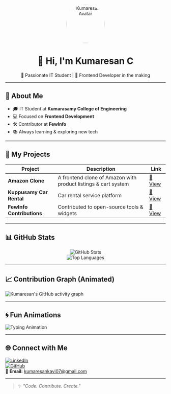 <!-- Banner -->
<div align="center">
  <img src="https://avatars.githubusercontent.com/u/157216053?v=4" width="120" style="border-radius: 50%;" alt="Kumaresan Avatar">
  
  # 👋 Hi, I'm **Kumaresan C**  
  🚀 Passionate IT Student | 🌱 Frontend Developer in the making  
</div>

---

## 💫 About Me  
- 🎓 IT Student at **Kumarasamy College of Engineering**  
- 💻 Focused on **Frontend Development**  
- 🛠 Contributor at **FewInfo**  
- 📚 Always learning & exploring new tech  

---

## 🚀 My Projects  
| Project | Description | Link |
|---------|-------------|------|
| **Amazon Clone** | A frontend clone of Amazon with product listings & cart system | [🔗 View](https://github.com/kumaresan-07) |
| **Kuppusamy Car Rental** | Car rental service platform | [🔗 View](https://github.com/kumaresan-07) |
| **FewInfo Contributions** | Contributed to open-source tools & widgets | [🔗 View](https://github.com/Fewinfos) |

---

## 📊 GitHub Stats  
<div align="center">
  
![GitHub Stats](https://github-readme-stats.vercel.app/api?username=kumaresan-07&show_icons=true&theme=tokyonight)  
![Top Languages](https://github-readme-stats.vercel.app/api/top-langs/?username=kumaresan-07&layout=compact&theme=tokyonight)  

</div>

---

## 📈 Contribution Graph (Animated)  
![Kumaresan's GitHub activity graph](https://github-readme-activity-graph.vercel.app/graph?username=kumaresan-07&theme=tokyo-night)

---

## 🌀 Fun Animations  
![Typing Animation](https://readme-typing-svg.herokuapp.com?size=25&duration=4000&color=00F7FF&background=000000&center=true&vCenter=true&width=600&lines=Hello+World!;I'm+Kumaresan+C;Frontend+Developer;Open+Source+Contributor;Tech+Enthusiast)  

---

## 🌐 Connect with Me  
[![LinkedIn](https://img.shields.io/badge/LinkedIn-0077B5?logo=linkedin&logoColor=white)](https://linkedin.com/in/kumaresan-c-559b24329)  
[![GitHub](https://img.shields.io/badge/GitHub-000000?logo=github&logoColor=white)](https://github.com/kumaresan-07)  
📧 **Email:** kumaresankavi07@gmail.com  

---

> ✨ *"Code. Contribute. Create."*
